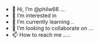 - 👋 Hi, I’m @philw66 ...
- 👀 I’m interested in 
- 🌱 I’m currently learning ..
- 💞️ I’m looking to collaborate on ...
- 📫 How to reach me .....

<!---
philw66/philw66 is a ✨ special ✨ repository because its `README.md` (this file) appears on your GitHub profile.
You can click the Preview link to take a look at your changes.
--->
